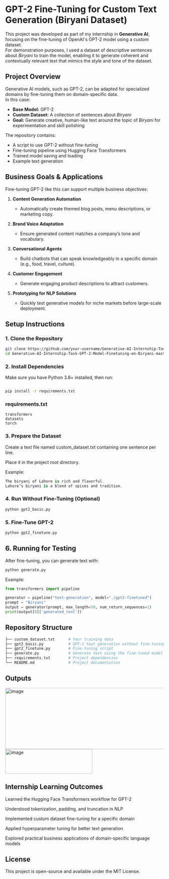 # GPT-2 Fine-Tuning for Custom Text Generation (Biryani Dataset)

This project was developed as part of my internship in **Generative AI**, focusing on the fine-tuning of OpenAI's GPT-2 model using a custom dataset.  
For demonstration purposes, I used a dataset of descriptive sentences about *Biryani* to train the model, enabling it to generate coherent and contextually relevant text that mimics the style and tone of the dataset.

## Project Overview

Generative AI models, such as GPT-2, can be adapted for specialized domains by fine-tuning them on domain-specific data.  
In this case:

- **Base Model:** GPT-2
- **Custom Dataset:** A collection of sentences about *Biryani*
- **Goal:** Generate creative, human-like text around the topic of *Biryani* for experimentation and skill polishing

The repository contains:
- A script to use GPT-2 without fine-tuning
- Fine-tuning pipeline using Hugging Face Transformers
- Trained model saving and loading
- Example text generation

## Business Goals & Applications

Fine-tuning GPT-2 like this can support multiple business objectives:

1. **Content Generation Automation**
   - Automatically create themed blog posts, menu descriptions, or marketing copy.
   
2. **Brand Voice Adaptation**
   - Ensure generated content matches a company’s tone and vocabulary.
   
3. **Conversational Agents**
   - Build chatbots that can speak knowledgeably in a specific domain (e.g., food, travel, culture).
   
4. **Customer Engagement**
   - Generate engaging product descriptions to attract customers.
   
5. **Prototyping for NLP Solutions**
   - Quickly test generative models for niche markets before large-scale deployment.


## Setup Instructions

### 1. Clone the Repository
```bash
git clone https://github.com/your-username/Generative-AI-Internship-Task-GPT-2-Model-Finetuning-on-Biryani-master.git
cd Generative-AI-Internship-Task-GPT-2-Model-Finetuning-on-Biryani-master
```

### 2. Install Dependencies
Make sure you have Python 3.8+ installed, then run:

```bash

pip install -r requirements.txt
```

### requirements.txt

```nginx
transformers
datasets
torch
```
### 3. Prepare the Dataset
Create a text file named custom_dataset.txt containing one sentence per line.

Place it in the project root directory.

Example:

```csharp
The biryani of Lahore is rich and flavorful.
Lahore’s biryani is a blend of spices and tradition.
```

### 4. Run Without Fine-Tuning (Optional)
```bash
python gpt2_basic.py
```
### 5. Fine-Tune GPT-2 
```bash
python gpt2_finetune.py
```
## 6. Running for Testing 
After fine-tuning, you can generate text with:

```bash
python generate.py
```

Example:

```python
from transformers import pipeline

generator = pipeline("text-generation", model="./gpt2-finetuned")
prompt = "Biryani"
output = generator(prompt, max_length=50, num_return_sequences=1)
print(output[0]['generated_text'])
```
## Repository Structure
```bash
├── custom_dataset.txt      # Your training data
├── gpt2_basic.py           # GPT-2 text generation without fine-tuning
├── gpt2_finetune.py        # Fine-tuning script
├── generate.py             # Generate text using the fine-tuned model
├── requirements.txt        # Project dependencies
└── README.md               # Project documentation
```

## Outputs

<img width="1246" height="194" alt="image" src="https://github.com/user-attachments/assets/c5851b1b-eef1-456c-a4c2-0242730535ed" />
<img width="277" height="78" alt="image" src="https://github.com/user-attachments/assets/ca8f5f4a-81dc-4198-bfb2-68afe00bda0e" />



## Internship Learning Outcomes
Learned the Hugging Face Transformers workflow for GPT-2

Understood tokenization, padding, and truncation in NLP

Implemented custom dataset fine-tuning for a specific domain

Applied hyperparameter tuning for better text generation

Explored practical business applications of domain-specific language models

## License
This project is open-source and available under the MIT License.
